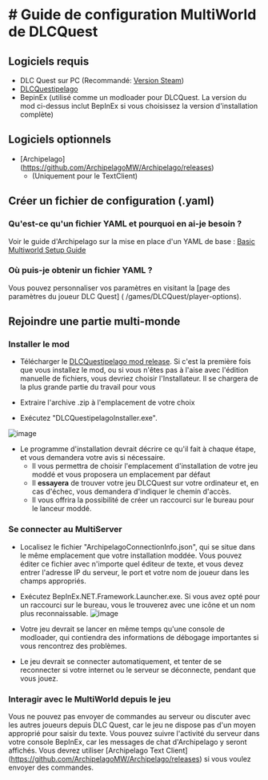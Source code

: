 # # Guide de configuration MultiWorld de DLCQuest

## Logiciels requis

- DLC Quest sur PC (Recommandé: [Version Steam](https://store.steampowered.com/app/230050/DLC_Quest/))
- [DLCQuestipelago](https://github.com/agilbert1412/DLCQuestipelago/releases)
- BepinEx (utilisé comme un modloader pour DLCQuest. La version du mod ci-dessus inclut BepInEx si vous choisissez la version d'installation complète)

## Logiciels optionnels
- [Archipelago] (https://github.com/ArchipelagoMW/Archipelago/releases)
    - (Uniquement pour le TextClient)

## Créer un fichier de configuration (.yaml)

### Qu'est-ce qu'un fichier YAML et pourquoi en ai-je besoin ?

Voir le guide d'Archipelago sur la mise en place d'un YAML de base : [Basic Multiworld Setup Guide](/tutorial/Archipelago/setup/en)

### Où puis-je obtenir un fichier YAML ?

Vous pouvez personnaliser vos paramètres en visitant la [page des paramètres du joueur DLC Quest] (
/games/DLCQuest/player-options).

## Rejoindre une partie multi-monde

### Installer le mod

- Télécharger le [DLCQuestipelago mod release](https://github.com/agilbert1412/DLCQuestipelago/releases). Si c'est la première fois que vous installez le mod, ou si vous n'êtes pas à l'aise avec l'édition manuelle de fichiers, vous devriez choisir l'Installateur. Il se chargera de la plus grande partie du travail pour vous


- Extraire l'archive .zip à l'emplacement de votre choix


- Exécutez "DLCQuestipelagoInstaller.exe".

![image](https://i.imgur.com/2sPhMgs.png)
- Le programme d'installation devrait décrire ce qu'il fait à chaque étape, et vous demandera votre avis si nécessaire.
  - Il vous permettra de choisir l'emplacement d'installation de votre jeu moddé et vous proposera un emplacement par défaut
  - Il **essayera** de trouver votre jeu DLCQuest sur votre ordinateur et, en cas d'échec, vous demandera d'indiquer le chemin d'accès.
  - Il vous offrira la possibilité de créer un raccourci sur le bureau pour le lanceur moddé.

### Se connecter au MultiServer

- Localisez le fichier "ArchipelagoConnectionInfo.json", qui se situe dans le même emplacement que votre installation moddée. Vous pouvez éditer ce fichier avec n'importe quel éditeur de texte, et vous devez entrer l'adresse IP du serveur, le port et votre nom de joueur dans les champs appropriés.

- Exécutez BepInEx.NET.Framework.Launcher.exe. Si vous avez opté pour un raccourci sur le bureau, vous le trouverez avec une icône et un nom plus reconnaissable.
![image](https://i.imgur.com/ZUiFrhf.png)

- Votre jeu devrait se lancer en même temps qu'une console de modloader, qui contiendra des informations de débogage importantes si vous rencontrez des problèmes.
- Le jeu devrait se connecter automatiquement, et tenter de se reconnecter si votre internet ou le serveur se déconnecte, pendant que vous jouez.

### Interagir avec le MultiWorld depuis le jeu

Vous ne pouvez pas envoyer de commandes au serveur ou discuter avec les autres joueurs depuis DLC Quest, car le jeu ne dispose pas d'un moyen approprié pour saisir du texte.
Vous pouvez suivre l'activité du serveur dans votre console BepInEx, car les messages de chat d'Archipelago y seront affichés.
Vous devrez utiliser [Archipelago Text Client] (https://github.com/ArchipelagoMW/Archipelago/releases) si vous voulez envoyer des commandes.
